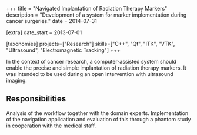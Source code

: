 +++
title = "Navigated Implantation of Radiation Therapy Markers"
description = "Development of a system for marker implementation during cancer surgeries."
date = 2014-07-31

[extra]
date_start = 2013-07-01

[taxonomies]
projects=["Research"]
skills=["C++", "Qt", "ITK", "VTK", "Ultrasound", "Electromagnetic Tracking"]
+++

In the context of cancer research, a computer-assisted system should enable the precise and simple implantation of radiation therapy markers. It was intended to be used during an open intervention with ultrasound imaging.

## Responsibilities

Analysis of the workflow together with the domain experts. Implementation of the navigation application and evaluation of this through a phantom study in cooperation with the medical staff.

